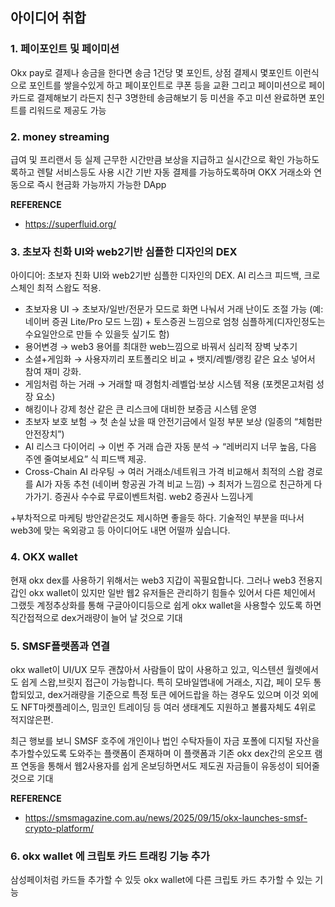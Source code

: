 ## 아이디어 취합

### 1. 페이포인트 및 페이미션

Okx pay로 결제나 송금을 한다면 송금 1건당 몇 포인트, 상점 결제시 몇포인트 이런식으로 포인트를 쌓을수있게 하고 페이포인트로 쿠폰 등을 교환
그리고 페이미션으로 페이 카드로 결제해보기 라든지 친구 3명한테 송금해보기 등 미션을 주고 미션 완료하면 포인트를 리워드로 제공도 가능

### 2. money streaming

급여 및 프리랜서 등 실제 근무한 시간만큼 보상을 지급하고 실시간으로 확인 가능하도록하고 렌탈 서비스등도 사용 시간 기반 자동 결제를 가능하도록하며 OKX 거래소와 연동으로 즉시 현금화 가능까지 가능한 DApp

**REFERENCE**

- https://superfluid.org/

### 3. 초보자 친화 UI와 web2기반 심플한 디자인의 DEX

아이디어: 초보자 친화 UI와 web2기반 심플한 디자인의 DEX. AI 리스크 피드백, 크로스체인 최적 스왑도 적용.

- 초보자용 UI → 초보자/일반/전문가 모드로 화면 나눠서 거래 난이도 조절 가능 (예: 네이버 증권 Lite/Pro 모드 느낌) + 토스증권 느낌으로 엄청 심플하게(디자인정도는 수요일안으로 만들 수 있을듯 싶기도 함)
- 용어변경 → web3 용어를 최대한 web느낌으로 바꿔서 심리적 장벽 낮추기
- 소셜+게임화 → 사용자끼리 포트폴리오 비교 + 뱃지/레벨/랭킹 같은 요소 넣어서 참여 재미 강화.
- 게임처럼 하는 거래 → 거래할 때 경험치·레벨업·보상 시스템 적용 (포켓몬고처럼 성장 요소)
- 해킹이나 강제 청산 같은 큰 리스크에 대비한 보증금 시스템 운영
- 초보자 보호 보험 → 첫 손실 났을 때 안전기금에서 일정 부분 보상 (일종의 “체험판 안전장치”)
- AI 리스크 다이어리 → 이번 주 거래 습관 자동 분석 → “레버리지 너무 높음, 다음 주엔 줄여보세요” 식 피드백 제공.
- Cross-Chain AI 라우팅 → 여러 거래소/네트워크 가격 비교해서 최적의 스왑 경로를 AI가 자동 추천 (네이버 항공권 가격 비교 느낌) → 최저가 느낌으로 친근하게 다가가기. 증권사 수수료 무료이벤트처럼. web2 증권사 느낌나게

+부차적으로 마케팅 방안같은것도 제시하면 좋을듯 하다. 기술적인 부분을 떠나서 web3에 맞는 옥외광고 등 아이디어도 내면 어떨까 싶습니다.

### 4. OKX wallet

현재 okx dex를 사용하기 위해서는 web3 지갑이 꼭필요합니다.
그러나 web3 전용지갑인 okx wallet이 있지만 일반 웹2 유저들은 관리하기 힘들수 있어서 다른 체인에서 그랬듯 계정추상화를 통해 구글아이디등으로 쉽게 okx wallet을 사용할수 있도록 하면 직간접적으로 dex거래량이 늘어 날 것으로 기대

### 5. SMSF플랫폼과 연결

okx wallet이 UI/UX 모두 괜찮아서 사람들이 많이 사용하고 있고, 익스텐션 월렛에서도 쉽게 스왑,브릿지 접근이 가능합니다. 특히 모바일앱내에 거래소, 지갑, 페이 모두 통합되있고, dex거래량을 기준으로 특정 토큰 에어드랍을 하는 경우도 있으며 이것 외에도 NFT마켓플레이스, 밈코인 트레이딩 등 여러 생태계도 지원하고 볼륨자체도 4위로 적지않은편.

최근 행보를 보니 SMSF 호주에 개인이나 법인 수탁자들이 자금 포폴에 디지털 자산을 추가할수있도록 도와주는 플랫폼이 존재하며 이 플랫폼과 기존 okx dex간의 온오프 램프 연동을 통해서 웹2사용자를 쉽게 온보딩하면서도 제도권 자금들이 유동성이 되어줄 것으로 기대

**REFERENCE**

- https://smsmagazine.com.au/news/2025/09/15/okx-launches-smsf-crypto-platform/

### 6. okx wallet 에 크립토 카드 트래킹 기능 추가

삼성페이처럼 카드들 추가할 수 있듯 okx wallet에 다른 크립토 카드 추가할 수 있는 기능
